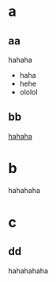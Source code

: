 # a

## aa 

hahaha

* haha
* hehe
* ololol

## bb

[hahaha](hahaha)

# b

hahahaha

# c

## dd

hahahahaha